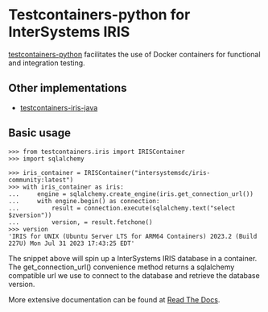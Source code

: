 # Testcontainers-python for InterSystems IRIS

[testcontainers-python](https://testcontainers-python.readthedocs.io/en/latest/README.html) facilitates the use of Docker containers for functional and integration testing.

## Other implementations

* [testcontainers-iris-java](https://github.com/caretdev/testcontainers-iris-java)

## Basic usage

```
>>> from testcontainers.iris import IRISContainer
>>> import sqlalchemy

>>> iris_container = IRISContainer("intersystemsdc/iris-community:latest")
>>> with iris_container as iris:
...     engine = sqlalchemy.create_engine(iris.get_connection_url())
...     with engine.begin() as connection:
...         result = connection.execute(sqlalchemy.text("select $zversion"))
...         version, = result.fetchone()
>>> version
'IRIS for UNIX (Ubuntu Server LTS for ARM64 Containers) 2023.2 (Build 227U) Mon Jul 31 2023 17:43:25 EDT'
```

The snippet above will spin up a InterSystems IRIS database in a container. The get_connection_url() convenience method returns a sqlalchemy compatible url we use to connect to the database and retrieve the database version.

More extensive documentation can be found at [Read The Docs](https://testcontainers-python.readthedocs.io/).